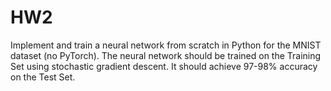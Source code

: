 # HW2

Implement and train a neural network from scratch in Python for the MNIST dataset (no PyTorch). 
The neural network should be trained on the Training Set using stochastic gradient descent. 
It should achieve 97-98% accuracy on the Test Set.
